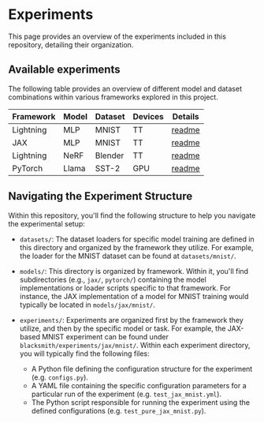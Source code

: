 # Experiments

This page provides an overview of the experiments included in this repository, detailing their organization.

## Available experiments

The following table provides an overview of different model and dataset combinations within various frameworks explored in this project.

| Framework | Model | Dataset | Devices | Details |
| --- | --- | --- | --- | --- |
| Lightning | MLP | MNIST | TT | [readme](https://github.com/tenstorrent/tt-blacksmith/tree/main/blacksmith/experiments/lightning/mnist/README.md) |
| JAX | MLP | MNIST | TT | [readme](https://github.com/tenstorrent/tt-blacksmith/tree/main/blacksmith/experiments/jax/mnist) |
| Lightning | NeRF | Blender | TT | [readme](https://github.com/tenstorrent/tt-blacksmith/blob/main/blacksmith/experiments/lightning/nerf/README.md) |
| PyTorch | Llama | SST-2 | GPU | [readme](https://github.com/tenstorrent/tt-blacksmith/blob/main/blacksmith/experiments/torch/llama/README.md) |

## Navigating the Experiment Structure
Within this repository, you'll find the following structure to help you navigate the experimental setup:

- `datasets/`: The dataset loaders for specific model training are defined in this directory and organized by the framework they utilize. For example, the loader for the MNIST dataset can be found at `datasets/mnist/`.
- `models/`: This directory is organized by framework. Within it, you'll find subdirectories (e.g., `jax/`, `pytorch/`) containing the model implementations or loader scripts specific to that framework. For instance, the JAX implementation of a model for MNIST training would typically be located in `models/jax/mnist/`.
- `experiments/`: Experiments are organized first by the framework they utilize, and then by the specific model or task. For example, the JAX-based MNIST experiment can be found under `blacksmith/experiments/jax/mnist/`. Within each experiment directory, you will typically find the following files:

    - A Python file defining the configuration structure for the experiment (e.g. `configs.py`).
    - A YAML file containing the specific configuration parameters for a particular run of the experiment (e.g. `test_jax_mnist.yml`).
    - The Python script responsible for running the experiment using the defined configurations (e.g. `test_pure_jax_mnist.py`).
